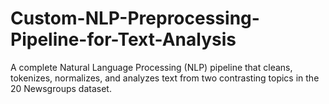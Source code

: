 # Custom-NLP-Preprocessing-Pipeline-for-Text-Analysis
A complete Natural Language Processing (NLP) pipeline that cleans, tokenizes, normalizes, and analyzes text from two contrasting topics in the 20 Newsgroups dataset.
